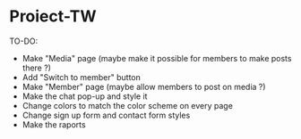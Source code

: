 # Proiect-TW

TO-DO:

- Make "Media" page (maybe make it possible for members to make posts there ?)
- Add "Switch to member" button
- Make "Member" page (maybe allow members to post on media ?)
- Make the chat pop-up and style it
- Change colors to match the color scheme on every page
- Change sign up form and contact form styles
- Make the raports
